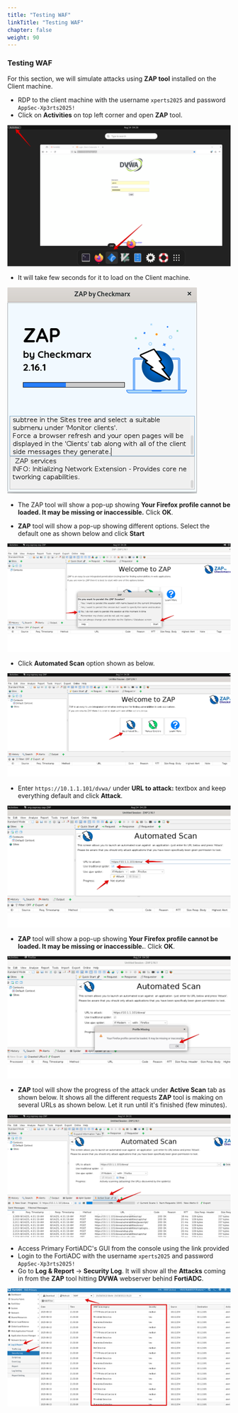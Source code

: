 ```yaml
---
title: "Testing WAF"
linkTitle: "Testing WAF"
chapter: false
weight: 90
---
```


### Testing WAF

For this section, we will simulate attacks using **ZAP tool** installed on the Client machine.

* RDP to the client machine with the username ```xperts2025``` and password ```AppSec-Xp3rts2025!```
* Click on **Activities** on top left corner and open **ZAP** tool.

![](zap-tool-1.png)

* It will take few seconds for it to load on the Client machine. 

![](zap-tool-2.png)

* The ZAP tool will show a pop-up showing **Your Firefox profile cannot be loaded. It may be missing or inaccessible.** Click **OK**.

* **ZAP** tool will show a pop-up showing different options. Select the default one as shown below and click **Start**

![](zap-tool-3.png)

* Click **Automated Scan** option shown as below. 

![](zap-tool-4.png)

* Enter ```https://10.1.1.101/dvwa/``` under **URL to attack:** textbox and keep everything default and click **Attack**. 

![](zap-tool-5.png)

* **ZAP** tool will show a pop-up showing **Your Firefox profile cannot be loaded. It may be missing or inaccessible.**. Click **OK**.

![](zap-tool-6.png)

* **ZAP** tool will show the progress of the attack under **Active Scan** tab as shown below. It shows all the different requests **ZAP** tool is making on several URLs as shown below. Let it run until it's finished (few minutes).

![](zap-tool-7.png)

* Access Primary FortiADC's GUI from the console using the link provided
* Login to the FortiADC with the username ```xperts2025``` and password ```AppSec-Xp3rts2025!```
* Go to **Log & Report** → **Security Log**. It will show all the **Attacks** coming in from the **ZAP** tool hitting **DVWA** webserver behind **FortiADC**. 

![](zap-tool-8.png)
